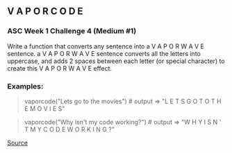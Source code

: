## V A P O R C O D E

### ASC Week 1 Challenge 4 (Medium #1)

Write a function that converts any sentence into a V A P O R W A V E sentence. a V A P O R W A V E sentence converts all the letters into uppercase, and adds 2 spaces between each letter (or special character) to create this V A P O R W A V E effect.

### Examples:

> vaporcode("Lets go to the movies") # output => "L  E  T  S  G  O  T  O  T  H  E  M  O  V  I  E  S"

> vaporcode("Why isn't my code working?") # output => "W  H  Y  I  S  N  '  T  M  Y  C  O  D  E  W  O  R  K  I  N  G  ?"

[Source](https://www.codewars.com/kata/5966eeb31b229e44eb00007a/train/python)